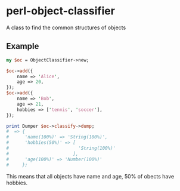 # perl-object-classifier

A class to find the common structures of objects

## Example

```perl
my $oc = ObjectClassifier->new;

$oc->add({
    name => 'Alice',
    age => 20,
});
$oc->add({
    name => 'Bob',
    age => 21,
    hobbies => ['tennis', 'soccer'],
});

print Dumper $oc->classify->dump;
#  => {
#      'name(100%)' => 'String(100%)',
#      'hobbies(50%)' => [
#                          'String(100%)'
#                        ],
#      'age(100%)' => 'Number(100%)'
#     };
```

This means that all objects have name and age, 50% of obects have hobbies.
